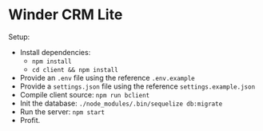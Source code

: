 Winder CRM Lite
===============

Setup:
 - Install dependencies:
   - `npm install`
   - `cd client && npm install`
 - Provide an `.env` file using the reference `.env.example`
 - Provide a `settings.json` file using the reference `settings.example.json`
 - Compile client source: `npm run bclient`
 - Init the database: `./node_modules/.bin/sequelize db:migrate`
 - Run the server: `npm start`
 - Profit.
